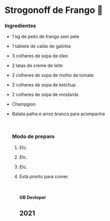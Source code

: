# Strogonoff de Frango :chicken:	 

### Ingredientes



* 1 kg de peito de frango sem pele

* 1 tablete de caldo de galinha

* 3 colheres de sopa de óleo

* 2 latas de creme de leite

* 2 colheres de sopa de molho de tomate

* 2 colheres de sopa de ketchup

* 2 colheres de sopa de mostarda

* Champgion

* Batata palha e arroz branco para acompanha

  ​

  ### Modo de preparo

  1. Etc.

  2. Etc.

  3. Etc.

  4. Está pronto para comer.

     ​

     #### 	GB Devloper

     ## 	2021

     ​

